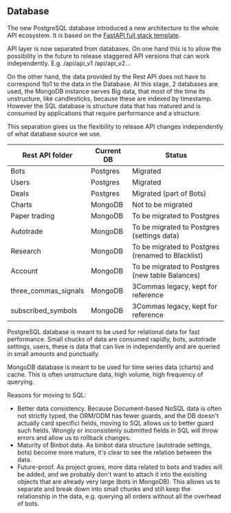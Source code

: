 ## Database

The new PostgreSQL database introduced a new architecture to the whole API ecosystem. It is based on the [FastAPI full stack template](https://github.com/fastapi/full-stack-fastapi-template).

API layer is now separated from databases. On one hand this is to allow the possibility in the future to release staggered API versions that can work independently. E.g. /api/api_v1 /api/api_v2...

On the other hand, the data provided by the Rest API does not have to correspond 1to1 to the data in the Database. At this stage, 2 databases are used, the MongoDB instance serves Big data, that most of the time its unstructure, like candlesticks, because these are indexed by timestamp. However the SQL database is structure data that has matured and is consumed by applications that require performance and a structure.

This separation gives us the flexibility to release API changes independently of what database source we use.

| Rest API folder      | Current DB | Status                                            |
|----------------------|------------|---------------------------------------------------|
| Bots                 | Postgres   | Migrated                                          |
| Users                | Postgres   | Migrated                                          |
| Deals                | Postgres   | Migrated (part of Bots)                           |
| Charts               | MongoDB    | Not to be migrated                                |
| Paper trading        | MongoDB    | To be migrated to Postgres                        |
| Autotrade            | MongoDB    | To be migrated to Postgres (settings data)        |
| Research             | MongoDB    | To be migrated to Postgres (renamed to Blacklist) |
| Account              | MongoDB    | To be migrated to Postgres (new table Balances)   |
| three_commas_signals | MongoDB    | 3Commas legacy, kept for reference                |
| subscribed_symbols   | MongoDB    | 3Commas legacy, kept for reference                |

PostgreSQL database is meant to be used for relational data for fast performance. Small chucks of data are consumed rapidly, bots, autotrade settings, users, these is data that can live in independently and are queried in small amounts and punctually.

MongoDB database is meant to be used for time series data (charts) and cache. This is often unstructure data, high volume, high frequency of querying.

Reasons for moving to SQL:
- Better data consistency. Because Document-based NoSQL data is often not strictly typed, the ORM/ODM has fewer guards, and the DB doesn't actually card specifici fields, moving to SQL allows us to better guard such fields. Wrongly or inconsistenly submitted fields in SQL will throw errors and allow us to rollback changes.
- Maturity of Binbot data. As binbot data structure (autotrade settings, bots) become more mature, it's clear to see the relation between the data.
- Future-proof. As project grows, more data related to bots and trades will be added, and we probably don't want to attach it into the exisiting objects that are already very large (bots in MongoDB). This allows us to separate and break down into small chunks and still keep the relationship in the data, e.g. querying all orders without all the overhead of bots.
